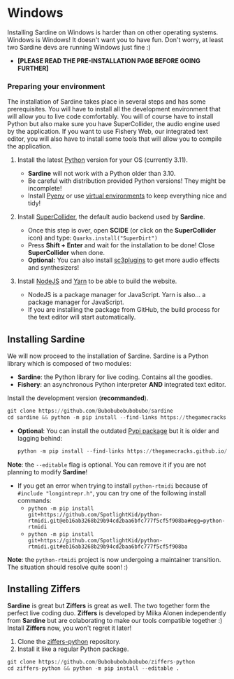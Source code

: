 # Windows

Installing Sardine on Windows is harder than on other operating systems. Windows is Windows! 
It doesn't want you to have fun. Don't worry, at least two Sardine devs are running Windows
just fine :)

- **[PLEASE READ THE PRE-INSTALLATION PAGE BEFORE GOING FURTHER]**


### Preparing your environment

The installation of Sardine takes place in several steps and has some prerequisites.
You will have to install all the development environment that will allow you to live code comfortably.
You will of course have to install Python but also make sure you have SuperCollider, the audio engine
used by the application. If you want to use Fishery Web, our integrated text editor, you will also have
to install some tools that will allow you to compile the application.

1) Install the latest [Python](https://www.python.org/) version for your OS (currently 3.11). 
   - **Sardine** will not work with a Python older than 3.10.
   - Be careful with distribution provided Python versions! They might be incomplete!
   - Install [Pyenv](https://github.com/pyenv/pyenv) or use [virtual environments](https://docs.python.org/3/library/venv.html) 
     to keep everything nice and tidy!

2) Install [SuperCollider](https://supercollider.github.io/), the default audio backend used by **Sardine**.
    -   Once this step is over, open **SCIDE** (or click on the **SuperCollider** icon) and type:
    ```Quarks.install("SuperDirt")```
    - Press **Shift + Enter** and wait for the installation to be done! Close **SuperCollider** when done.
    - **Optional:** You can also install [sc3plugins](https://github.com/supercollider/sc3-plugins) to get more audio effects and synthesizers!

3) Install [NodeJS](https://nodejs.org/en) and [Yarn](https://yarnpkg.com/) to be able to build the website.
    - NodeJS is a package manager for JavaScript. Yarn is also... a package manager for JavaScript.
    - If you are installing the package from GitHub, the build process for the text editor will start automatically.

## Installing Sardine

We will now proceed to the installation of Sardine. Sardine is a Python library which is composed of two modules: 
- **Sardine**: the Python library for live coding. Contains all the goodies.
- **Fishery**: an asynchronous Python interpreter **AND** integrated text editor.


Install the development version (**recommanded**).
```python
git clone https://github.com/Bubobubobubobubo/sardine
cd sardine && python -m pip install --find-links https://thegamecracks.github.io/python-rtmidi-wheels/ --editable .
```
- **Optional**: You can install the outdated [Pypi package](https://pypi.org/project/sardine-system/) but it is older and lagging behind:
  ```python
  python -m pip install --find-links https://thegamecracks.github.io/python-rtmidi-wheels/ --editable sardine-system
  ```

**Note**: the `--editable` flag is optional. You can remove it if you are not planning to modify **Sardine**!

- If you get an error when trying to install `python-rtmidi` because of `#include "longintrepr.h"`, you can try one of the following install commands:
  - `python -m pip install git+https://github.com/SpotlightKid/python-rtmidi.git@eb16ab3268b29b94cd2baa6bfc777f5cf5f908ba#egg=python-rtmidi`
  - `python -m pip install git+https://github.com/SpotlightKid/python-rtmidi.git#eb16ab3268b29b94cd2baa6bfc777f5cf5f908ba`

**Note**: the `python-rtmidi` project is now undergoing a maintainer transition. The situation should resolve quite soon! :)

## Installing Ziffers

**Sardine** is great but **Ziffers** is great as well. The two together form the perfect live coding duo. 
**Ziffers** is developed by Miika Alonen independently from **Sardine** but are colaborating to make our
tools compatible together :) Install **Ziffers** now, you won't regret it later!

1) Clone the [ziffers-python](https://github.com/Bubobubobubobubo/ziffers-python) repository.
2) Install it like a regular Python package.

```python
git clone https://github.com/Bubobubobubobubo/ziffers-python
cd ziffers-python && python -m pip install --editable .
```

